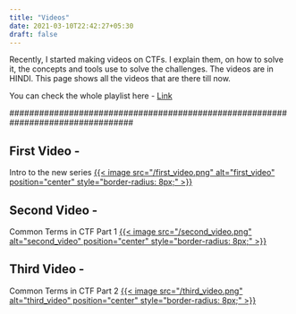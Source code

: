 ```yaml
---
title: "Videos"
date: 2021-03-10T22:42:27+05:30
draft: false
---
```

Recently, I started making videos on CTFs. I explain them, on how to solve it, the concepts and tools use to solve the challenges. The videos are in HINDI. This page shows all the videos that are there till now. 

You can check the whole playlist here - [Link](https://www.youtube.com/playlist?list=PLMoaiG_x8uS7tMhFLnJEsIy6JPP0GVM5L)

#################################################################################

## First Video - 

Intro to the new series
[{{< image src="/first_video.png" alt="first_video" position="center" style="border-radius: 8px;" >}}](https://www.youtube.com/watch?v=cJS4jl_YDwg)


## Second Video - 

Common Terms in CTF Part 1
[{{< image src="/second_video.png" alt="second_video" position="center" style="border-radius: 8px;" >}}](https://www.youtube.com/watch?v=B1Jzv-hwhE4)


## Third Video - 

Common Terms in CTF Part 2
[{{< image src="/third_video.png" alt="third_video" position="center" style="border-radius: 8px;" >}}](https://www.youtube.com/watch?v=Qf-dCRSEHnA)